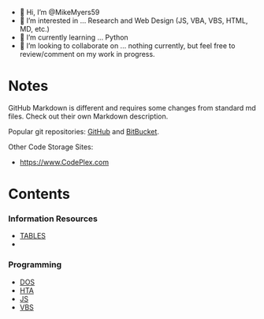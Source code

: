 - 👋 Hi, I’m @MikeMyers59
- 👀 I’m interested in ... Research and Web Design (JS, VBA, VBS, HTML, MD, etc.)
- 🌱 I’m currently learning ... Python
- 💞️ I’m looking to collaborate on ... nothing currently, but feel free to review/comment on my work in progress.

<!---
MikeMyers59/MikeMyers59 is a ✨ special ✨ repository because its `README.md` (this file) appears on your GitHub profile.
You can click the Preview link to take a look at your changes.
--->

# Notes

GitHub Markdown is different and requires some changes from standard md files. Check out their own Markdown description.

Popular git repositories: [GitHub](https://github.com/) and [BitBucket](https://bitbucket.org/). 

Other Code Storage Sites:
- https://www.CodePlex.com 

# Contents

### Information Resources
- [TABLES]( https://github.com/MikeMyers59/MikeMyers59/tree/main/Tables) 
- 
### Programming 
- [DOS](https://github.com/MikeMyers59/MikeMyers59/tree/main/DOS)
- [HTA](https://github.com/MikeMyers59/MikeMyers59/tree/main/HTA)
- [JS](https://github.com/MikeMyers59/MikeMyers59/tree/main/JS)
- [VBS](https://github.com/MikeMyers59/MikeMyers59/tree/main/VBS)

